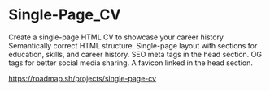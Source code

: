 # Single-Page_CV
Create a single-page HTML CV to showcase your career history
Semantically correct HTML structure.
Single-page layout with sections for education, skills, and career history.
SEO meta tags in the head section.
OG tags for better social media sharing.
A favicon linked in the head section.


https://roadmap.sh/projects/single-page-cv
